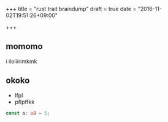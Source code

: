 +++
title = "rust trait braindump"
draft = true
date = "2016-11-02T19:51:26+09:00"

+++

## momomo
i
iloliirimkmk

## okoko

- lfpl
- pflpffkk

```rust
const a: u8 = 5;
```
